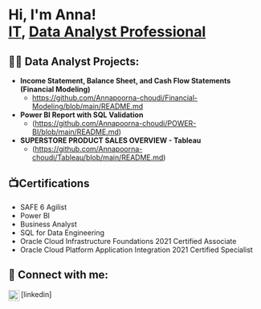 <h1>Hi, I'm Anna! <br/><a href="https://github.com/joshmadakor1">IT</a>, <a href="https://www.linkedin.com/in/annapoornachoudi/">Data Analyst Professional</a></h1>

<h2>👨‍💻 Data Analyst Projects:</h2>

- <b>Income Statement, Balance Sheet, and Cash Flow Statements (Financial Modeling)</b>
  - https://github.com/Annapoorna-choudi/Financial-Modeling/blob/main/README.md
- <b>Power BI Report with SQL Validation</b>
  - (https://github.com/Annapoorna-choudi/POWER-BI/blob/main/README.md)
- <b>SUPERSTORE PRODUCT SALES OVERVIEW - Tableau</b>
  - (https://github.com/Annapoorna-choudi/Tableau/blob/main/README.md)
    
<h2>📺Certifications</h2>

- SAFE 6 Agilist
- Power BI
- Business Analyst
- SQL for Data Engineering
- Oracle Cloud Infrastructure Foundations 2021 Certified Associate
- Oracle Cloud Platform Application Integration 2021 Certified Specialist

<h2> 🤳 Connect with me:</h2>

<img align="left" alt="AnnapoornaCHoudi |LinkedIn" width="22px" src="https://cdn.jsdelivr.net/npm/simple-icons@v3/icons/linkedin.svg" />[linkedin]

<!--
Here are some ideas to get you started:

- 🔭 I’m currently working on ...
- 🌱 I’m currently learning ...
- 👯 I’m looking to collaborate on ...
- 🤔 I’m looking for help with ...
- 💬 Ask me about ...
- 📫 How to reach me: ...
- 😄 Pronouns: ...
- ⚡ Fun fact: ...
-->
